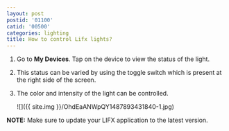 ```yaml
---
layout: post
postid: '01100'
catid: '00500'
categories: lighting
title: How to control Lifx lights?
---
```


1. Go to **My Devices**. Tap on the device to view the status of the light.

2. This status can be varied by using the toggle switch which is present at the right side of the screen.

3. The color and intensity of the light can be controlled.

    ![]({{ site.img }}/OhdEaANWpQY1487893431840-1.jpg)

**NOTE:** Make sure to update your LIFX application to the latest version.